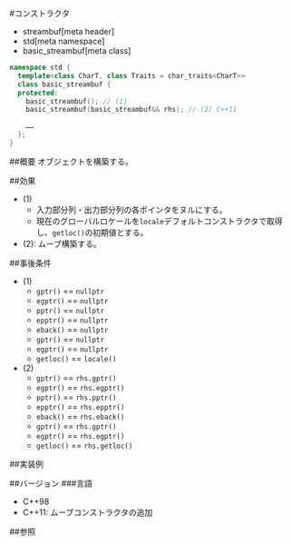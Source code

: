 #コンストラクタ
* streambuf[meta header]
* std[meta namespace]
* basic_streambuf[meta class]

```cpp
namespace std {
  template<class CharT, class Traits = char_traits<CharT>>
  class basic_streambuf {
  protected:
    basic_streambuf(); // (1)
    basic_streambuf(basic_streambuf&& rhs); // (2) C++11

    ……
  };
}
```

##概要
オブジェクトを構築する。

##効果

- (1)
    - 入力部分列・出力部分列の各ポインタをヌルにする。
    - 現在のグローバルロケールを`locale`デフォルトコンストラクタで取得し、`getloc()`の初期値とする。
- (2): ムーブ構築する。

##事後条件
- (1)
    - `gptr()` == `nullptr`
    - `egptr()` == `nullptr`
    - `pptr()` == `nullptr`
    - `epptr()` == `nullptr`
    - `eback()` == `nullptr`
    - `gptr()` == `nullptr`
    - `egptr()` == `nullptr`
    - `getloc()` == `locale()`
- (2)
    - `gptr()` == `rhs.gptr()`
    - `egptr()` == `rhs.egptr()`
    - `pptr()` == `rhs.pptr()`
    - `epptr()` == `rhs.epptr()`
    - `eback()` == `rhs.eback()`
    - `gptr()` == `rhs.gptr()`
    - `egptr()` == `rhs.egptr()`
    - `getloc()` == `rhs.getloc()`

##実装例

##バージョン
###言語
- C++98
- C++11: ムーブコンストラクタの追加

##参照
